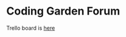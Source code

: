 # Coding Garden Forum

Trello board is [here](https://trello.com/b/2o0j0kg3/coding-garden-full-stack-forum)